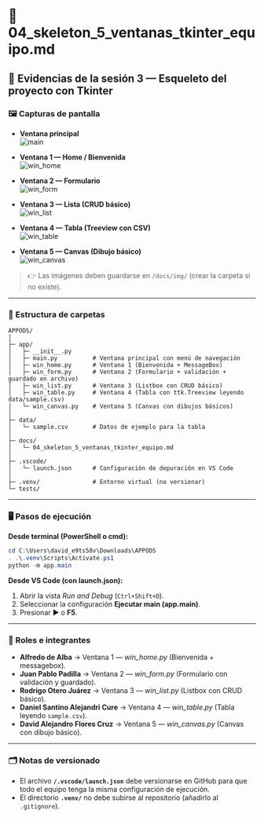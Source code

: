 # 📄 04_skeleton_5_ventanas_tkinter_equipo.md

## 📌 Evidencias de la sesión 3 — Esqueleto del proyecto con Tkinter

### 🖼️ Capturas de pantalla
- **Ventana principal**  
  ![main](../docs/img/main.png)

- **Ventana 1 — Home / Bienvenida**  
  ![win_home](../docs/img/win_home.png)

- **Ventana 2 — Formulario**  
  ![win_form](../docs/img/win_form.png)

- **Ventana 3 — Lista (CRUD básico)**  
  ![win_list](../docs/img/win_list.png)

- **Ventana 4 — Tabla (Treeview con CSV)**  
  ![win_table](../docs/img/win_table.png)

- **Ventana 5 — Canvas (Dibujo básico)**  
  ![win_canvas](../docs/img/win_canvas.png)

> 👉 Las imágenes deben guardarse en `/docs/img/` (crear la carpeta si no existe).

---

### 📂 Estructura de carpetas
```
APPODS/
│
├─ app/
│   ├─ __init__.py
│   ├─ main.py          # Ventana principal con menú de navegación
│   ├─ win_home.py      # Ventana 1 (Bienvenida + MessageBox)
│   ├─ win_form.py      # Ventana 2 (Formulario + validación + guardado en archivo)
│   ├─ win_list.py      # Ventana 3 (Listbox con CRUD básico)
│   ├─ win_table.py     # Ventana 4 (Tabla con ttk.Treeview leyendo data/sample.csv)
│   └─ win_canvas.py    # Ventana 5 (Canvas con dibujos básicos)
│
├─ data/
│   └─ sample.csv       # Datos de ejemplo para la tabla
│
├─ docs/
│   └─ 04_skeleton_5_ventanas_tkinter_equipo.md
│
├─ .vscode/
│   └─ launch.json      # Configuración de depuración en VS Code
│
├─ .venv/               # Entorno virtual (no versionar)
└─ tests/
```

---

### 🖥️ Pasos de ejecución

**Desde terminal (PowerShell o cmd):**
```powershell
cd C:\Users\david_e9ts58v\Downloads\APPODS
. .\.venv\Scripts\Activate.ps1
python -m app.main
```

**Desde VS Code (con launch.json):**
1. Abrir la vista *Run and Debug* (`Ctrl+Shift+D`).
2. Seleccionar la configuración **Ejecutar main (app.main)**.
3. Presionar ▶ o **F5**.

---

### 👥 Roles e integrantes
- **Alfredo de Alba** → Ventana 1 — *win_home.py* (Bienvenida + messagebox).  
- **Juan Pablo Padilla** → Ventana 2 — *win_form.py* (Formulario con validación y guardado).  
- **Rodrigo Otero Juárez** → Ventana 3 — *win_list.py* (Listbox con CRUD básico).  
- **Daniel Santino Alejandri Cure** → Ventana 4 — *win_table.py* (Tabla leyendo `sample.csv`).  
- **David Alejandro Flores Cruz** → Ventana 5 — *win_canvas.py* (Canvas con dibujo básico).  

---

### 🗂️ Notas de versionado
- El archivo **`/.vscode/launch.json`** debe versionarse en GitHub para que todo el equipo tenga la misma configuración de ejecución.  
- El directorio **`.venv/`** no debe subirse al repositorio (añadirlo al `.gitignore`).  
